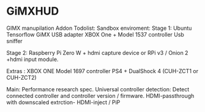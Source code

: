 # GiMXHUD
GIMX manupilation Addon
Todolist:
Sandbox enviroment:
Stage 1:
	Ubuntu
	Tensorflow 
	GiMX USB adapter
	XBOX One + Model 1537 controller
	Usb sniffer

Stage 2:
	Raspberry Pi Zero W + hdmi capture device or RPi v3 / Onion 2 +hdmi input module.
	
Extras :
	XBOX ONE Model 1697 controller
	PS4 + DualShock 4 (CUH-ZCT1 or CUH-ZCT2)

Main:
Performance research spec.
Universal controller detection:
Detect connected controller and controller version / firmware.
HDMI-passthrough with downscaled extrction-
HDMI-inject / PiP
